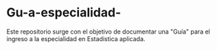 # Gu-a-especialidad-
Este repositorio surge con el objetivo de documentar una "Guía" para el ingreso a la especialidad en Estadistica aplicada.